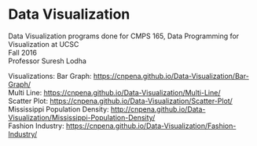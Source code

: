# Data Visualization
Data Visualization programs done for CMPS 165, Data Programming for Visualization at UCSC<br>
Fall 2016 <br>
Professor Suresh Lodha

Visualizations: 
Bar Graph: https://cnpena.github.io/Data-Visualization/Bar-Graph/ <br>
Multi Line: https://cnpena.github.io/Data-Visualization/Multi-Line/ <br>
Scatter Plot:  https://cnpena.github.io/Data-Visualization/Scatter-Plot/ <br>
Mississippi Population Density: http://cnpena.github.io/Data-Visualization/Mississippi-Population-Density/ <br>
Fashion Industry: https://cnpena.github.io/Data-Visualization/Fashion-Industry/ 
